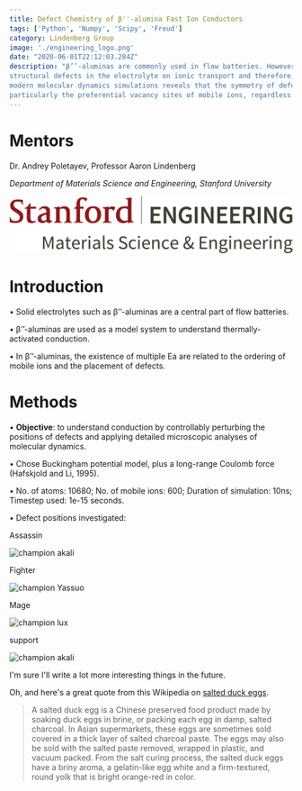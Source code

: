 ```yaml
---
title: Defect Chemistry of β''-alumina Fast Ion Conductors 
tags: ['Python', 'Numpy', 'Scipy', 'Freud']
category: Lindenberg Group
image: './engineering_logo.png'
date: "2020-06-01T22:12:03.284Z"
description: "β’’-aluminas are commonly used in flow batteries. However, a huge uncertainty still remains on the effects of
structural defects in the electrolyte on ionic transport and therefore, cell performance. Taking advantage of
modern molecular dynamics simulations reveals that the symmetry of defects can affect diffusion mechanisms,
particularly the preferential vacancy sites of mobile ions, regardless of temperature."
---
```


# Mentors

Dr. Andrey Poletayev, Professor Aaron Lindenberg

_Department of Materials Science and Engineering, Stanford University_

![matsci_logo](./engineering_logo.png)

# Introduction

• Solid electrolytes such as β’’-aluminas are a central part of flow batteries.

• β’’-aluminas are used as a model system to understand thermally-activated conduction.

• In β’’-aluminas, the existence of multiple Ea are related to the ordering of mobile ions and the placement of defects.

# Methods

• **Objective**: to understand conduction by controllably perturbing the positions of defects and applying detailed microscopic analyses of molecular dynamics.

• Chose Buckingham potential model, plus a long-range Coulomb force (Hafskjold and Li, 1995).

• No. of atoms: 10680; No. of mobile ions: 600; Duration of simulation: 10ns; Timestep used: 1e-15 seconds.

• Defect positions investigated:

Assassin

![champion akali](https://lolstatic-a.akamaihd.net/frontpage/apps/prod/harbinger-l10-website/en-gb/production/en-gb/static/assassin-d64d3ffdda15e1eed637aefe6a2c7fee.png#imgresponsive)

Fighter

![champion Yassuo](https://lolstatic-a.akamaihd.net/frontpage/apps/prod/harbinger-l10-website/en-gb/production/en-gb/static/fighter-7a08920b696ecdb673edeeae1d3c616e.png#imgresponsive)

Mage

![champion lux](https://lolstatic-a.akamaihd.net/frontpage/apps/prod/harbinger-l10-website/en-gb/production/en-gb/static/mage-3bfa6dfe620adafe5e539c2e470f4acc.png#imgresponsive)

support

![champion akali](https://lolstatic-a.akamaihd.net/frontpage/apps/prod/harbinger-l10-website/en-gb/production/en-gb/static/support-d63ae08baf517425864ddc020a5871d5.png#imgresponsive)

I'm sure I'll write a lot more interesting things in the future.

Oh, and here's a great quote from this Wikipedia on
[salted duck eggs](https://en.wikipedia.org/wiki/Salted_duck_egg).

> A salted duck egg is a Chinese preserved food product made by soaking duck
> eggs in brine, or packing each egg in damp, salted charcoal. In Asian
> supermarkets, these eggs are sometimes sold covered in a thick layer of salted
> charcoal paste. The eggs may also be sold with the salted paste removed,
> wrapped in plastic, and vacuum packed. From the salt curing process, the
> salted duck eggs have a briny aroma, a gelatin-like egg white and a
> firm-textured, round yolk that is bright orange-red in color.
